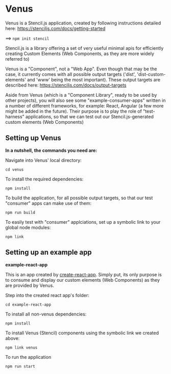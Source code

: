 # Venus
Venus is a Stencil.js application, created by following instructions detailed here: https://stenciljs.com/docs/getting-started

==> `npm init stencil`

Stencil.js is a library offering a set of very useful minimal apis for efficiently creating Custom Elements (Web Components, as they are more widely referred to)

Venus is a "Component", not a "Web App". Even though that may be the case, it currently comes with all possible output targets ('dist', 'dist-custom-elements' and 'www' being the most important). 
These output targets are described here: https://stenciljs.com/docs/output-targets

Aside from Venus (which is a "Component Library", ready to be used by other projects), you will also see some "example-consumer-apps" written in a number of different frameworks, for example: React, Angular (a few more might be added in the future). Their purpose is to play the role of "test-harness" applications, so that we can test out our Stencil.js-generated custom elements (Web Components)

## Setting up Venus
**In a nutshell, the commands you need are:**

Navigate into Venus' local directory:

`cd venus`


To install the required dependencies:

`npm install`

To build the application, for all possible output targets,
so that our test "consumer" apps can make use of them:

`npm run build`

To easily test with "consumer" applciations, set up a symbolic link to your global node modules:

`npm link`

## Setting up an example app

**example-react-app**

This is an app created by [create-react-app](https://create-react-app.dev/docs/getting-started/). Simply put, its only purpose is to consume and display our custom elements (Web Components) as they are provided by Venus. 

Step into the created react app's folder:

`cd example-react-app`


To install all non-venus dependencies:

`npm install`

To install Venus (Stencil) components using the symbolic link we created above:

`npm link venus`

To run the application

`npm run start`